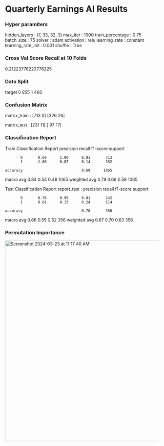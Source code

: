 # Quarterly Earnings AI Results

### Hyper paramiters
hidden_layers :	(7, 33, 32, 3) 
max_iter : 1000 
train_percentage : 0.75 
batch_size : 75 
solver : adam 
activation : relu 
learning_rate :	constant 
learning_rate_init : 0.001 
shuffle :	True 

### Cross Val Score Recall at 10 Folds
0.21223776223776225

### Data Split
target
0    955
1    466

### Confusion Matrix
matrix_train :
[713   0]
[326  26]

matrix_test :
[231  11]
[ 97  17]

### Classification Report
Train Classification Report
               precision    recall  f1-score   support

           0       0.69      1.00      0.81       713
           1       1.00      0.07      0.14       352

    accuracy                           0.69      1065
   macro avg       0.84      0.54      0.48      1065
weighted avg       0.79      0.69      0.59      1065

Test Classification Report
report_test :
               precision    recall  f1-score   support

           0       0.70      0.95      0.81       242
           1       0.61      0.15      0.24       114

    accuracy                           0.70       356
   macro avg       0.66      0.55      0.52       356
weighted avg       0.67      0.70      0.63       356

### Permutation Importance
<img width="655" alt="Screenshot 2024-03-23 at 11 17 40 AM" src="https://github.com/joel-1080p/earnings_ai/assets/156847809/865e94ff-6e30-4c49-a36c-47aab888526a">



